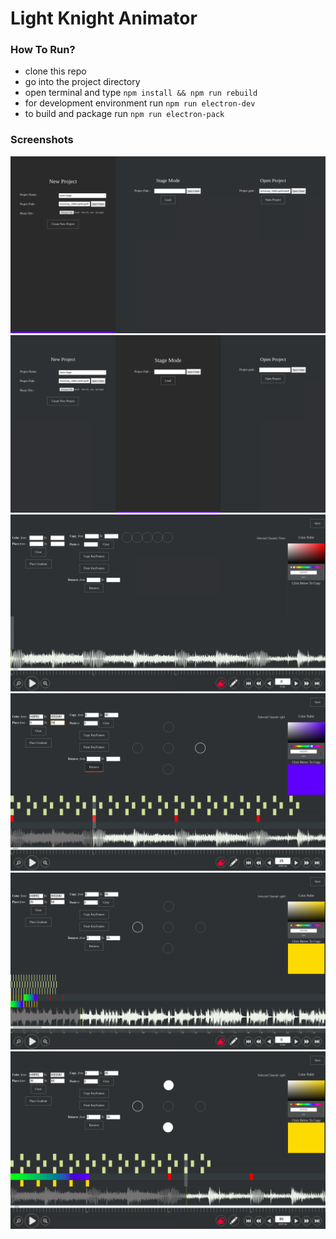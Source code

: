# Light Knight Animator

### How To Run? 
+ clone this repo 
+ go into the project directory
+ open terminal and type `npm install && npm run rebuild`
+ for development environment run `npm run electron-dev`
+ to build and package run `npm run electron-pack`


### Screenshots 
<img src="./screenshots/0001.png"/>
<img src="./screenshots/0002.png"/>
<img src="./screenshots/0003.png"/>
<img src="./screenshots/0004.png"/>
<img src="./screenshots/0005.png"/>
<img src="./screenshots/0006.png"/>


